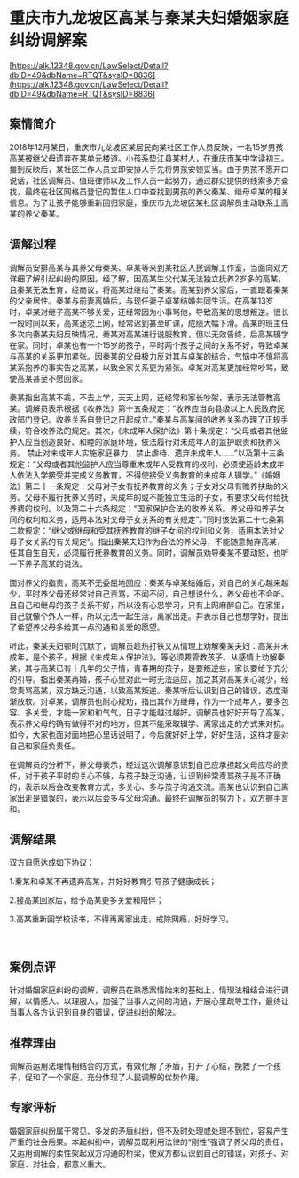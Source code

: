# 重庆市九龙坡区高某与秦某夫妇婚姻家庭纠纷调解案 

[https://alk.12348.gov.cn/LawSelect/Detail?dbID=49&dbName=RTQT&sysID=8836](https://alk.12348.gov.cn/LawSelect/Detail?dbID=49&dbName=RTQT&sysID=8836) 


## 案情简介 

2018年12月某日，重庆市九龙坡区某居民向某社区工作人员反映，一名15岁男孩高某被继父母遗弃在某单元楼道。小孩系垫江县某村人，在重庆市某中学读初三。接到反映后，某社区工作人员立即安排人手先将男孩安顿妥当。由于男孩不愿开口说话，社区调解员、值班律师以及工作人员一起努力，通过群众提供的线索多方查找，最终在社区网格员登记的暂住人口中查找到男孩的养父秦某、继母卓某的相关信息。为了让孩子能够重新回归家庭，重庆市九龙坡区某社区调解员主动联系上高某的养父秦某。 

## 调解过程 

调解员安排高某与其养父母秦某、卓某等来到某社区人民调解工作室，当面向双方详细了解引起纠纷的原因。经了解，因高某生父代某无法独立抚养2岁多的高某，且秦某无法生育，经商议，将高某过继给了秦某。高某到养父家后，一直跟着秦某的父亲居住。秦某与前妻离婚后，与现任妻子卓某结婚共同生活。在高某13岁时，卓某对继子高某不够关爱，还经常因为小事骂他，导致高某的思想叛逆。很长一段时间以来，高某迷恋上网，经常迟到甚至旷课，成绩大幅下滑。高某的班主任多次向秦某夫妇反映情况，秦某对高某进行说服教育，但以无效告终，后高某辍学在家。同时，卓某也有一个15岁的孩子，平时两个孩子之间的关系不好，导致卓某与高某的关系更加紧张。因秦某的父母极力反对其与卓某的结合，气恼中不慎将高某系抱养的事实告之高某，以致全家关系更为紧张。卓某对高某更加经常吵骂，致使高某甚至不愿回家。 
 
秦某指出高某不乖，不去上学，天天上网，还经常和家长吵架，表示无法管教高某。调解员表示根据《收养法》第十五条规定：“收养应当向县级以上人民政府民政部门登记。收养关系自登记之日起成立。”秦某与高某间的收养关系办理了正规手续，符合收养法的规定。其次，《未成年人保护法》第十条规定：“父母或者其他监护人应当创造良好、和睦的家庭环境，依法履行对未成年人的监护职责和抚养义务。 禁止对未成年人实施家庭暴力，禁止虐待、遗弃未成年人……”以及第十三条规定：“父母或者其他监护人应当尊重未成年人受教育的权利，必须使适龄未成年人依法入学接受并完成义务教育，不得使接受义务教育的未成年人辍学。”《婚姻法》第二十一条规定：父母对子女有抚养教育的义务；子女对父母有赡养扶助的义务。父母不履行抚养义务时，未成年的或不能独立生活的子女，有要求父母付给抚养费的权利。以及第二十六条规定：“国家保护合法的收养关系。养父母和养子女间的权利和义务，适用本法对父母子女关系的有关规定”。”同时该法第二十七条第二款规定：“继父或继母和受其抚养教育的继子女间的权利和义务，适用本法对父母子女关系的有关规定”。指出秦某夫妇作为合法的养父母，不能随意抛弃高某，任其自生自灭，必须履行抚养教育的义务。同时，调解员劝导秦某不要动怒，也听一下养子高某的说法。 
 
面对养父的指责，高某不无委屈地回应：秦某与卓某结婚后，对自己的关心越来越少，平时养父母还经常对自己责骂，不闻不问，自己想说什么，养父母也不会听。且自己和继母的孩子关系不好，所以没有心思学习，只有上网麻醉自己。在家里，自己就像个外人一样，所以无法一起生活，离家出走。并表示自己也想学好，提出了希望养父母多给其一点沟通和关爱的愿望。 
 
听此，秦某夫妇顿时沉默了，调解员趁热打铁又从情理上劝解秦某夫妇：高某并未成年，是个孩子，根据《未成年人保护法》，等必须要管教孩子。从感情上劝解秦某，其与高某已有十几年的父子情，青春期的孩子，是要叛逆些，家长要给予充分的引导。指出秦某再婚，孩子心里对此一时无法适应，加之其对高某关心减少，经常责骂高某，双方缺乏沟通，以致高某叛逆。秦某听后认识到自己的错误，态度渐渐放软。对卓某，调解员也耐心规劝，指出其作为继母，作为一个成年人，要多包容、多关爱，才能一家和和气气，日子才能越过越好。调解员也好好开导了高某，表示养父母的确有做得不对的地方，但其不能采取辍学、离家出走的方式来对抗。如今，大家也面对面地把心里话说明了，今后就好好上学，好好生活，这样才是对自己和家庭负责任。 
 
在调解员的分析下，养父母表示，经过这次调解意识到自己应承担起父母应尽的责任，对于孩子平时的关心不够，与孩子缺乏沟通，认识到经常责骂孩子是不正确的，表示以后会改变教育方式，多关心、多与孩子沟通交流。高某也认识到自己离家出走是错误的，表示以后会多与父母沟通。最终在调解员的努力下，双方握手言和。 

## 调解结果 

双方自愿达成如下协议： 
 
1.秦某和卓某不再遗弃高某，并好好教育引导孩子健康成长； 
 
2.接高某回家后，给予高某更多关爱和陪伴； 
 
3.高某重新回学校读书，不得再离家出走，戒除网瘾，好好学习。   
     

## 案例点评 

针对婚姻家庭纠纷的调解，调解员在熟悉案情始末的基础上，情理法相结合进行调解，以情感人、以理服人，加强了当事人之间的沟通，开展心里疏导工作，最终让当事人各方认识到自身的错误，促进纠纷的解决。 

## 推荐理由 

调解员运用法理情相结合的方式，有效化解了矛盾，打开了心结，挽救了一个孩子，促和了一个家庭，充分体现了人民调解的优势作用。 

## 专家评析 

婚姻家庭纠纷属于常见、多发的矛盾纠纷，但不及时处理或处理不到位，容易产生严重的社会后果。本起纠纷中，调解员既利用法律的“刚性”强调了养父母的责任，又运用调解的柔性架起双方沟通的桥梁，使双方都认识到自己的错误，对孩子、对家庭、对社会，都意义重大。 
